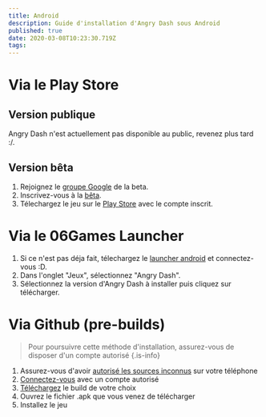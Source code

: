 ```yaml
---
title: Android
description: Guide d'installation d'Angry Dash sous Android
published: true
date: 2020-03-08T10:23:30.719Z
tags: 
---
```


# Via le Play Store
## Version publique
Angry Dash n'est actuellement pas disponible au public, revenez plus tard  :/.

## Version bêta
1. Rejoignez le [groupe Google](https://groups.google.com/d/forum/06games_beta-test) de la beta.
2. Inscrivez-vous à la [bêta](https://play.google.com/apps/testing/com.fr_06Games.AngryDash).
3. Télechargez le jeu sur le [Play Store](https://play.google.com/store/apps/details?id=com.fr_06Games.AngryDash) avec le compte inscrit.

# Via le 06Games Launcher
1. Si ce n'est pas déja fait, télechargez le [launcher android](https://06games.ddns.net/Projects/App/06Games%20Launcher/down.php) et connectez-vous :D.
2. Dans l'onglet "Jeux", sélectionnez "Angry Dash".
3. Sélectionnez la version d'Angry Dash à installer puis cliquez sur télécharger.

# Via Github (pre-builds)
> Pour poursuivre cette méthode d'installation, assurez-vous de disposer d'un compte autorisé
{.is-info}


1. Assurez-vous d'avoir [autorisé les sources inconnus](https://www.frandroid.com/comment-faire/lemultimedia/231266_autoriserlessourcesinconnues) sur votre téléphone
2. [Connectez-vous](https://github.com/login/) avec un compte autorisé
3. [Téléchargez](https://github.com/06Games/Angry_Dash/releases) le build de votre choix
4. Ouvrez le fichier .apk que vous venez de télécharger
5. Installez le jeu